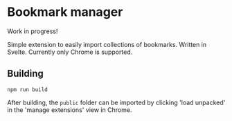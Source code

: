 # Bookmark manager

Work in progress!

Simple extension to easily import collections of bookmarks. Written in Svelte. Currently only Chrome is supported.


## Building

```
npm run build
```

After building, the `public` folder can be imported by clicking 'load unpacked' in the 'manage extensions' view in Chrome.
